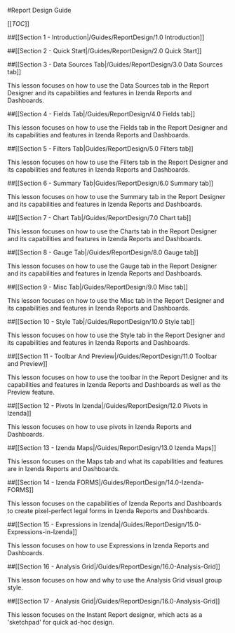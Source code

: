 #Report Design Guide

[[_TOC_]]

##[[Section 1 - Introduction|/Guides/ReportDesign/1.0 Introduction]]

##[[Section 2 - Quick Start|/Guides/ReportDesign/2.0 Quick Start]]

##[[Section 3 - Data Sources Tab|/Guides/ReportDesign/3.0 Data Sources tab]]

This lesson focuses on how to use the Data Sources tab in the Report Designer and its capabilities and features in Izenda Reports and Dashboards.

##[[Section 4 - Fields Tab|/Guides/ReportDesign/4.0 Fields tab]]

This lesson focuses on how to use the Fields tab in the Report Designer and its capabilities and features in Izenda Reports and Dashboards.

##[[Section 5 - Filters Tab|Guides/ReportDesign/5.0 Filters tab]]

This lesson focuses on how to use the Filters tab in the Report Designer and its capabilities and features in Izenda Reports and Dashboards.

##[[Section 6 - Summary Tab|Guides/ReportDesign/6.0 Summary tab]]

This lesson focuses on how to use the Summary tab in the Report Designer and its capabilities and features in Izenda Reports and Dashboards.

##[[Section 7 - Chart Tab|/Guides/ReportDesign/7.0 Chart tab]]

This lesson focuses on how to use the Charts tab in the Report Designer and its capabilities and features in Izenda Reports and Dashboards.

##[[Section 8 - Gauge Tab|/Guides/ReportDesign/8.0 Gauge tab]]

This lesson focuses on how to use the Gauge tab in the Report Designer and its capabilities and features in Izenda Reports and Dashboards.

##[[Section 9 - Misc Tab|/Guides/ReportDesign/9.0 Misc tab]]

This lesson focuses on how to use the Misc tab in the Report Designer and its capabilities and features in Izenda Reports and Dashboards.

##[[Section 10 - Style Tab|/Guides/ReportDesign/10.0 Style tab]]

This lesson focuses on how to use the Style tab in the Report Designer and its capabilities and features in Izenda Reports and Dashboards.

##[[Section 11 - Toolbar And Preview|/Guides/ReportDesign/11.0 Toolbar and Preview]]

This lesson focuses on how to use the toolbar in the Report Designer and its capabilities and features in Izenda Reports and Dashboards as well as the Preview feature.

##[[Section 12 - Pivots In Izenda|/Guides/ReportDesign/12.0 Pivots in Izenda]]

This lesson focuses on how to use pivots in Izenda Reports and Dashboards.

##[[Section 13 - Izenda Maps|/Guides/ReportDesign/13.0 Izenda Maps]]

This lesson focuses on the Maps tab and what its capabilities and features are in Izenda Reports and Dashboards.

##[[Section 14 - Izenda FORMS|/Guides/ReportDesign/14.0-Izenda-FORMS]]

This lesson focuses on the capabilities of Izenda Reports and Dashboards to create pixel-perfect legal forms in Izenda Reports and Dashboards.

##[[Section 15 - Expressions in Izenda|/Guides/ReportDesign/15.0-Expressions-in-Izenda]]

This lesson focuses on how to use Expressions in Izenda Reports and Dashboards.

##[[Section 16 - Analysis Grid|/Guides/ReportDesign/16.0-Analysis-Grid]]

This lesson focuses on how and why to use the Analysis Grid visual group style.

##[[Section 17 - Analysis Grid|/Guides/ReportDesign/16.0-Analysis-Grid]]

This lesson focuses on the Instant Report designer, which acts as a 'sketchpad' for quick ad-hoc design.